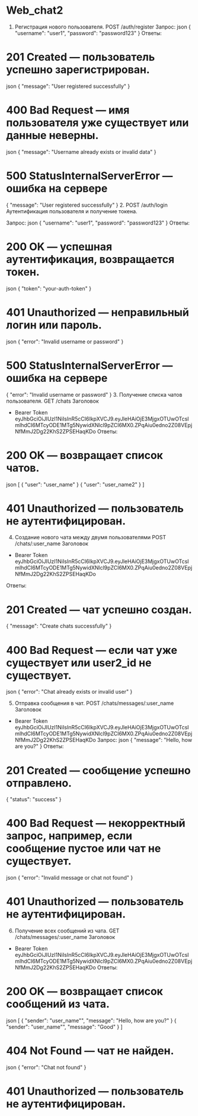 # Web_chat2

1. Регистрация нового пользователя. POST /auth/register
Запрос: json
{
"username": "user1",
"password": "password123"
}
Ответы:
# 201 Created — пользователь успешно зарегистрирован.
json
{
"message": "User registered successfully"
}
# 400 Bad Request — имя пользователя уже существует или данные неверны.
json
{
"message": "Username already exists or invalid data"
}
# 500 StatusInternalServerError — ошибка на сервере
{
"message": "User registered successfully"
}
2. POST /auth/login Аутентификация пользователя и получение токена.

Запрос: json
{
"username": "user1",
"password": "password123"
}
Ответы:
# 200 OK — успешная аутентификация, возвращается токен.
json
{
"token": "your-auth-token"
}
# 401 Unauthorized — неправильный логин или пароль.
json
{
"error": "Invalid username or password"
}
# 500 StatusInternalServerError — ошибка на сервере
{
"error": "Invalid username or password"
}
3. Получение списка чатов пользователя. GET /chats
  Заголовок 
  - Bearer Token eyJhbGciOiJIUzI1NiIsInR5cCI6IkpXVCJ9.eyJleHAiOjE3MjgxOTUwOTcsImlhdCI6MTcyODE1MTg5NywidXNlcl9pZCI6MX0.ZPqAiu0edno2Z08VEpjNfMmJ2Dg22KhS2ZPSEHaqKDo
Ответы:
# 200 OK — возвращает список чатов.
json
[
{
"user": "user_name"
}
{
"user": "user_name2"
}
]
# 401 Unauthorized — пользователь не аутентифицирован.
4. Создание нового чата между двумя пользователями POST /chats/:user_name
   Заголовок
- Bearer Token eyJhbGciOiJIUzI1NiIsInR5cCI6IkpXVCJ9.eyJleHAiOjE3MjgxOTUwOTcsImlhdCI6MTcyODE1MTg5NywidXNlcl9pZCI6MX0.ZPqAiu0edno2Z08VEpjNfMmJ2Dg22KhS2ZPSEHaqKDo

Ответы:
# 201 Created — чат успешно создан.
{
"message": "Create chats successfully"
}
# 400 Bad Request — если чат уже существует или user2_id не существует.
json
{
"error": "Chat already exists or invalid user"
}

5. Отправка сообщения в чат. POST /chats/messages/:user_name
   Заголовок
- Bearer Token eyJhbGciOiJIUzI1NiIsInR5cCI6IkpXVCJ9.eyJleHAiOjE3MjgxOTUwOTcsImlhdCI6MTcyODE1MTg5NywidXNlcl9pZCI6MX0.ZPqAiu0edno2Z08VEpjNfMmJ2Dg22KhS2ZPSEHaqKDo
Запрос:
json
{
"message": "Hello, how are you?"
}
Ответы:
# 201 Created — сообщение успешно отправлено.
{
"status": "success"
}
# 400 Bad Request — некорректный запрос, например, если сообщение пустое или чат не существует.
json
{
"error": "Invalid message or chat not found"
}
# 401 Unauthorized — пользователь не аутентифицирован.

6. Получение всех сообщений из чата. GET /chats/messages/:user_name
   Заголовок
- Bearer Token eyJhbGciOiJIUzI1NiIsInR5cCI6IkpXVCJ9.eyJleHAiOjE3MjgxOTUwOTcsImlhdCI6MTcyODE1MTg5NywidXNlcl9pZCI6MX0.ZPqAiu0edno2Z08VEpjNfMmJ2Dg22KhS2ZPSEHaqKDo
Ответы:
# 200 OK — возвращает список сообщений из чата.
json
[
{
"sender": "user_name"",
"message": "Hello, how are you?"
}
{
"sender": "user_name"",
"message": "Good"
}
]
# 404 Not Found — чат не найден.
json
{
"error": "Chat not found"
}
# 401 Unauthorized — пользователь не аутентифицирован.

